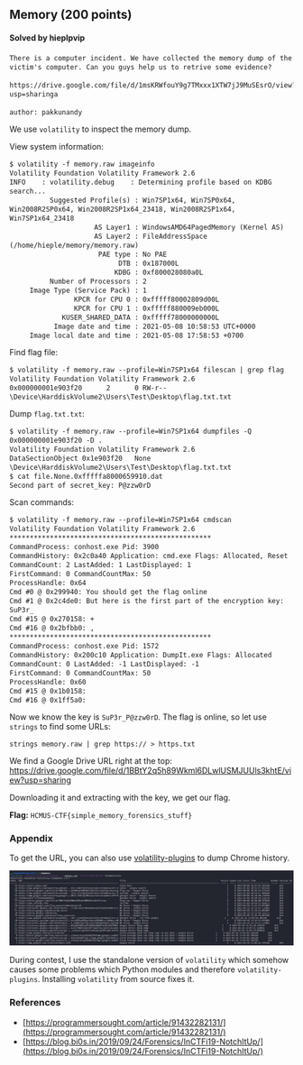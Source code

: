 ## Memory (200 points)

#### Solved by hieplpvip

```
There is a computer incident. We have collected the memory dump of the victim's computer. Can you guys help us to retrive some evidence?

https://drive.google.com/file/d/1msKRWfouY9g7TMxxx1XTW7jJ9MuSEsrO/view?usp=sharinga

author: pakkunandy
```

We use `volatility` to inspect the memory dump.

View system information:

```
$ volatility -f memory.raw imageinfo
Volatility Foundation Volatility Framework 2.6
INFO    : volatility.debug    : Determining profile based on KDBG search...
          Suggested Profile(s) : Win7SP1x64, Win7SP0x64, Win2008R2SP0x64, Win2008R2SP1x64_23418, Win2008R2SP1x64, Win7SP1x64_23418
                     AS Layer1 : WindowsAMD64PagedMemory (Kernel AS)
                     AS Layer2 : FileAddressSpace (/home/hieple/memory/memory.raw)
                      PAE type : No PAE
                           DTB : 0x187000L
                          KDBG : 0xf800028080a0L
          Number of Processors : 2
     Image Type (Service Pack) : 1
                KPCR for CPU 0 : 0xfffff80002809d00L
                KPCR for CPU 1 : 0xfffff880009eb000L
             KUSER_SHARED_DATA : 0xfffff78000000000L
           Image date and time : 2021-05-08 10:58:53 UTC+0000
     Image local date and time : 2021-05-08 17:58:53 +0700
```

Find flag file:

```
$ volatility -f memory.raw --profile=Win7SP1x64 filescan | grep flag
Volatility Foundation Volatility Framework 2.6
0x000000001e903f20      2      0 RW-r-- \Device\HarddiskVolume2\Users\Test\Desktop\flag.txt.txt
```

Dump `flag.txt.txt`:

```
$ volatility -f memory.raw --profile=Win7SP1x64 dumpfiles -Q 0x000000001e903f20 -D .
Volatility Foundation Volatility Framework 2.6
DataSectionObject 0x1e903f20   None   \Device\HarddiskVolume2\Users\Test\Desktop\flag.txt.txt
$ cat file.None.0xfffffa8000659910.dat
Second part of secret_key: P@zzw0rD
```

Scan commands:

```
$ volatility -f memory.raw --profile=Win7SP1x64 cmdscan
Volatility Foundation Volatility Framework 2.6
**************************************************
CommandProcess: conhost.exe Pid: 3900
CommandHistory: 0x2c0a40 Application: cmd.exe Flags: Allocated, Reset
CommandCount: 2 LastAdded: 1 LastDisplayed: 1
FirstCommand: 0 CommandCountMax: 50
ProcessHandle: 0x64
Cmd #0 @ 0x299940: You should get the flag online
Cmd #1 @ 0x2c4de0: But here is the first part of the encryption key: SuP3r_
Cmd #15 @ 0x270158: +
Cmd #16 @ 0x2bfbb0: ,
**************************************************
CommandProcess: conhost.exe Pid: 1572
CommandHistory: 0x200c10 Application: DumpIt.exe Flags: Allocated
CommandCount: 0 LastAdded: -1 LastDisplayed: -1
FirstCommand: 0 CommandCountMax: 50
ProcessHandle: 0x60
Cmd #15 @ 0x1b0158:
Cmd #16 @ 0x1ff5a0:
```

Now we know the key is `SuP3r_P@zzw0rD`. The flag is online, so let use `strings` to find some URLs:

```shell
strings memory.raw | grep https:// > https.txt
```

We find a Google Drive URL right at the top: https://drive.google.com/file/d/1BBtY2q5h89Wkml6DLwlUSMJUUls3khtE/view?usp=sharing

Downloading it and extracting with the key, we get our flag.

**Flag:** `HCMUS-CTF{simple_memory_forensics_stuff}`

### Appendix

To get the URL, you can also use [volatility-plugins](https://github.com/superponible/volatility-plugins) to dump Chrome history.

![](image0.png)

During contest, I use the standalone version of `volatility` which somehow causes some problems which Python modules and therefore `volatility-plugins`. Installing `volatility` from source fixes it.

### References

- [https://programmersought.com/article/91432282131/](https://programmersought.com/article/91432282131/)
- [https://blog.bi0s.in/2019/09/24/Forensics/InCTFi19-NotchItUp/](https://blog.bi0s.in/2019/09/24/Forensics/InCTFi19-NotchItUp/)
